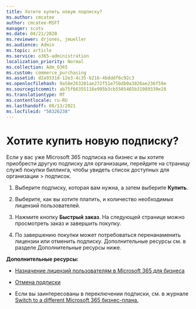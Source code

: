 ```yaml
---
title: Хотите купить новую подписку?
ms.author: cmcatee
author: cmcatee-MSFT
manager: scotv
ms.date: 04/21/2020
ms.reviewer: drjones, jmueller
ms.audience: Admin
ms.topic: article
ms.service: o365-administration
localization_priority: Normal
ms.collection: Adm_O365
ms.custom: commerce_purchasing
ms.assetid: d2a9331d-12e3-4c35-b216-4bdddf6c92c3
ms.openlocfilehash: 9a58e263201ae272f51e75bdb0a3826ae236f59e
ms.sourcegitcommit: ab75f66355116e995b3cb5505465b31989339e28
ms.translationtype: MT
ms.contentlocale: ru-RU
ms.lasthandoff: 08/13/2021
ms.locfileid: "58326238"
---
```

# <a name="looking-to-buy-a-new-subscription"></a>Хотите купить новую подписку?

Если у вас уже Microsoft 365 подписка на бизнес и вы хотите приобрести  другую подписку для организации, перейдите на страницу служб покупки биллинга, чтобы увидеть список доступных для организации \> [](https://go.microsoft.com/fwlink/p/?linkid=868433) подписок.
 
1. Выберите подписку, которая вам нужна, а затем выберите **Купить**.

2. Выберите, как вы хотите платить, и количество необходимых лицензий пользователей.

3. Нажмите кнопку **Быстрый заказ**. На следующей странице можно просмотреть заказ и завершить покупку.

4. По завершению покупки может потребоваться перенанаменить лицензии или отменить подписку. Дополнительные ресурсы см. в разделе Дополнительные ресурсы ниже.

 **Дополнительные ресурсы:**
  
- [Назначение лицензий пользователям в Microsoft 365 для бизнеса](https://docs.microsoft.com/microsoft-365/admin/add-users/add-users)
    
- [Отмена подписки](https://docs.microsoft.com/microsoft-365/commerce/subscriptions/cancel-your-subscription)
    
- Если вы заинтересованы в переключении подписки, см. в журнале [Switch to a different Microsoft 365 бизнес-плана.](https://docs.microsoft.com/microsoft-365/commerce/subscriptions/switch-to-a-different-plan)
